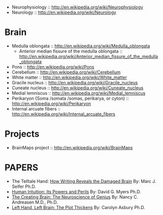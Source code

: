 


* Neurophysiology :: http://en.wikipedia.org/wiki/Neurophysiology
* Neurology :: http://en.wikipedia.org/wiki/Neurology

# Brain
* Medulla oblongata :: http://en.wikipedia.org/wiki/Medulla_oblongata
   * Anterior median fissure of the medulla oblongata :: http://en.wikipedia.org/wiki/Anterior_median_fissure_of_the_medulla_oblongata
* Pons :: http://en.wikipedia.org/wiki/Pons
* Cerebellum :: http://en.wikipedia.org/wiki/Cerebellum
* White matter :: http://en.wikipedia.org/wiki/White_matter
* Gracile nucleus :: http://en.wikipedia.org/wiki/Gracile_nucleus
* Cuneate nucleus :: http://en.wikipedia.org/wiki/Cuneate_nucleus
* Medial lemniscus :: http://en.wikipedia.org/wiki/Medial_lemniscus 
* Perikaryon {Soma /somata /somas, perikarya, or cyton} :: http://en.wikipedia.org/wiki/Perikaryon
* Internal arcuate fibers :: http://en.wikipedia.org/wiki/Internal_arcuate_fibers

# Projects
* BrainMaps project :: http://en.wikipedia.org/wiki/BrainMaps


# PAPERS
* The Telltale Hand: [How Writing Reveals the Damaged Brain](http://www.dana.org/Cerebrum/Default.aspx?id=39304) By: Marc J. Seifer Ph.D.
* [Human Intuition: Its Powers and Perils](http://www.dana.org/Cerebrum/2002/Human_Intuition__The_Brain_Behind_the_Scenes/) By: David G. Myers Ph.D. 
* [The Creating Brain: The Neuroscience of Genius](http://www.dana.org/Cerebrum/2005/The_Creating_Brain__The_Neuroscience_of_Genius/) By: Nancy C. Andreasen M.D., Ph.D.
* [Left Hand, Left Brain: The Plot Thickens](http://www.dana.org/Cerebrum/2005/Left_Hand,_Left_Brain__The_Plot_Thickens/) By: Carolyn Asbury Ph.D. 

